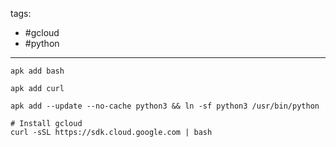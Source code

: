 tags:
- #gcloud 
- #python

---

```
apk add bash

apk add curl

apk add --update --no-cache python3 && ln -sf python3 /usr/bin/python

# Install gcloud
curl -sSL https://sdk.cloud.google.com | bash
```